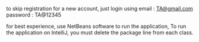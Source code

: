 to skip registration for a new account, just login using
email	 : TA@gmail.com
password : TA@12345

for best experience, use NetBeans software to run the application,
To run the application on IntelliJ, you must delete the package line
from each class.
